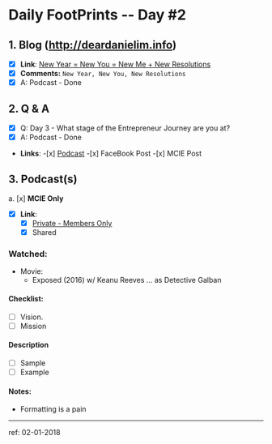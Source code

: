 # Daily FootPrints -- Day #2

## 1. Blog (http://deardanielim.info)
* [x] **Link**: [New Year = New You = New Me + New Resolutions](http://deardanielim.info/new-year-new-you-new-resolutions/)
* [x] **Comments:** `New Year, New You, New Resolutions` 
* [x] A: Podcast - Done

## 2. Q & A
* [x] Q: Day 3 - What stage of the Entrepreneur Journey are you at?
* [x] A: Podcast - Done
*   **Links**:
        -[x] [Podcast](https://international-entrepreneurship.teachable.com/courses/210548/lectures/4106779)
        -[x] FaceBook Post
        -[x] MCIE Post

## 3. Podcast(s)
a. [x] **MCIE Only**
* [x] **Link**: 
    * [x] [Private - Members Only](https://international-entrepreneurship.teachable.com/courses/210548/lectures/4106779)
    * [x] Shared

### Watched: 
* Movie:
    * Exposed (2016) w/ Keanu Reeves ... as Detective Galban


#### Checklist:
<!-- Go over all ideas, goals, plans, mission, vision, + other points below, and after creating the PR, tick the checkboxes that apply. -->
<!-- If you're unsure about any of these, don't hesitate to think and LOL. We're here to help! -->
- [ ] Vision.
- [ ] Mission

#### Description
<!-- Describe your daily checklist + any notes if apropos -->
- [ ] Sample
- [ ] Example

#### Notes:

* Formatting is a pain

---

ref: 02-01-2018